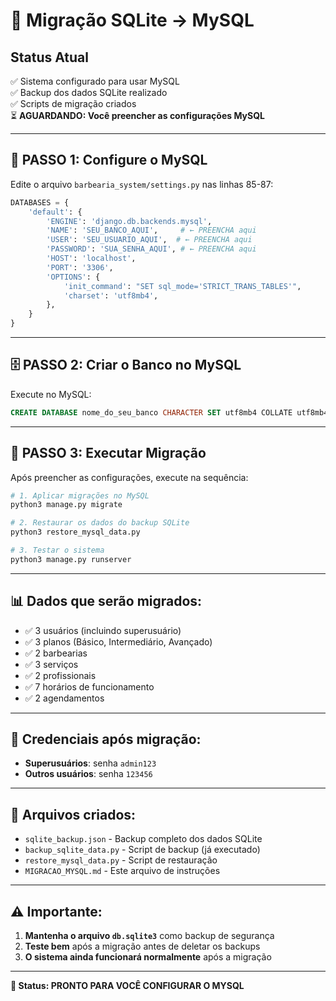# 🔄 Migração SQLite → MySQL

## Status Atual
✅ Sistema configurado para usar MySQL  
✅ Backup dos dados SQLite realizado  
✅ Scripts de migração criados  
⏳ **AGUARDANDO: Você preencher as configurações MySQL**

---

## 📝 **PASSO 1: Configure o MySQL**

Edite o arquivo `barbearia_system/settings.py` nas linhas 85-87:

```python
DATABASES = {
    'default': {
        'ENGINE': 'django.db.backends.mysql',
        'NAME': 'SEU_BANCO_AQUI',     # ← PREENCHA aqui
        'USER': 'SEU_USUARIO_AQUI',  # ← PREENCHA aqui  
        'PASSWORD': 'SUA_SENHA_AQUI', # ← PREENCHA aqui
        'HOST': 'localhost',
        'PORT': '3306',
        'OPTIONS': {
            'init_command': "SET sql_mode='STRICT_TRANS_TABLES'",
            'charset': 'utf8mb4',
        },
    }
}
```

---

## 🗄️ **PASSO 2: Criar o Banco no MySQL**

Execute no MySQL:
```sql
CREATE DATABASE nome_do_seu_banco CHARACTER SET utf8mb4 COLLATE utf8mb4_unicode_ci;
```

---

## 🚀 **PASSO 3: Executar Migração**

Após preencher as configurações, execute na sequência:

```bash
# 1. Aplicar migrações no MySQL
python3 manage.py migrate

# 2. Restaurar os dados do backup SQLite
python3 restore_mysql_data.py

# 3. Testar o sistema
python3 manage.py runserver
```

---

## 📊 **Dados que serão migrados:**
- ✅ 3 usuários (incluindo superusuário)
- ✅ 3 planos (Básico, Intermediário, Avançado)  
- ✅ 2 barbearias
- ✅ 3 serviços
- ✅ 2 profissionais
- ✅ 7 horários de funcionamento
- ✅ 2 agendamentos

---

## 🔑 **Credenciais após migração:**
- **Superusuários**: senha `admin123`
- **Outros usuários**: senha `123456`

---

## 📁 **Arquivos criados:**
- `sqlite_backup.json` - Backup completo dos dados SQLite
- `backup_sqlite_data.py` - Script de backup (já executado)
- `restore_mysql_data.py` - Script de restauração
- `MIGRACAO_MYSQL.md` - Este arquivo de instruções

---

## ⚠️ **Importante:**
1. **Mantenha o arquivo `db.sqlite3`** como backup de segurança
2. **Teste bem** após a migração antes de deletar os backups  
3. **O sistema ainda funcionará normalmente** após a migração

---

**🚦 Status: PRONTO PARA VOCÊ CONFIGURAR O MYSQL**